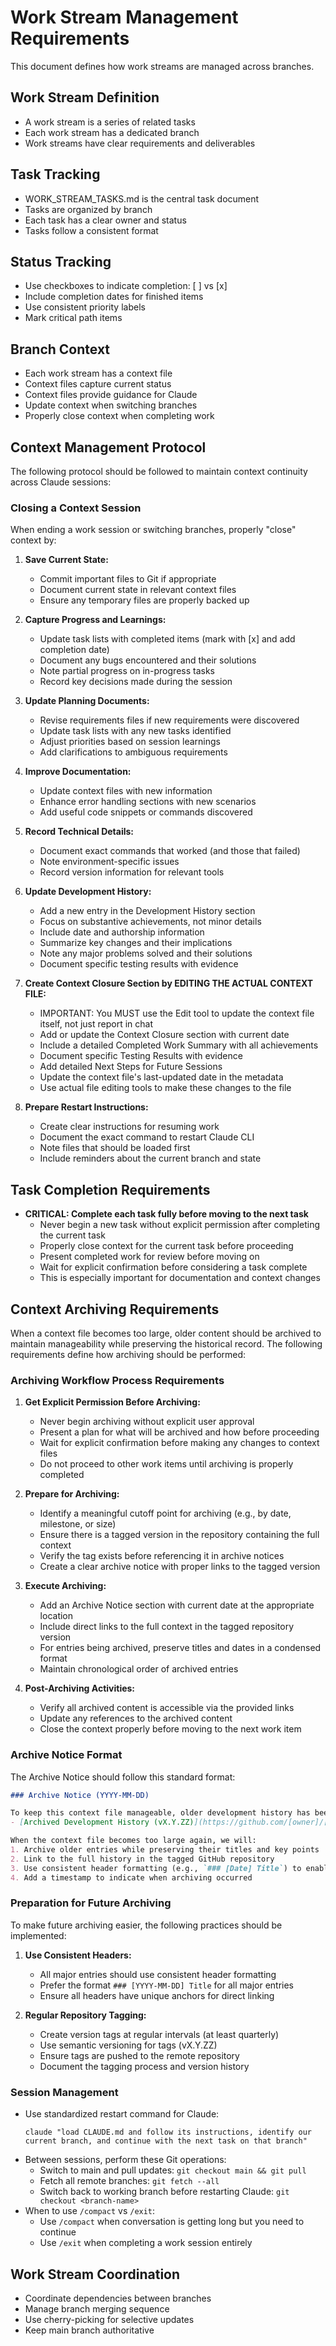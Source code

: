 # Work Stream Management Requirements

This document defines how work streams are managed across branches.

## Work Stream Definition

- A work stream is a series of related tasks
- Each work stream has a dedicated branch
- Work streams have clear requirements and deliverables

## Task Tracking

- WORK_STREAM_TASKS.md is the central task document
- Tasks are organized by branch
- Each task has a clear owner and status
- Tasks follow a consistent format

## Status Tracking

- Use checkboxes to indicate completion: [ ] vs [x]
- Include completion dates for finished items
- Use consistent priority labels
- Mark critical path items

## Branch Context

- Each work stream has a context file
- Context files capture current status
- Context files provide guidance for Claude
- Update context when switching branches
- Properly close context when completing work

## Context Management Protocol

The following protocol should be followed to maintain context continuity across Claude sessions:

### Closing a Context Session

When ending a work session or switching branches, properly "close" context by:

1. **Save Current State:**
   - Commit important files to Git if appropriate
   - Document current state in relevant context files
   - Ensure any temporary files are properly backed up

2. **Capture Progress and Learnings:**
   - Update task lists with completed items (mark with [x] and add completion date)
   - Document any bugs encountered and their solutions
   - Note partial progress on in-progress tasks
   - Record key decisions made during the session

3. **Update Planning Documents:**
   - Revise requirements files if new requirements were discovered
   - Update task lists with any new tasks identified
   - Adjust priorities based on session learnings
   - Add clarifications to ambiguous requirements

4. **Improve Documentation:**
   - Update context files with new information
   - Enhance error handling sections with new scenarios
   - Add useful code snippets or commands discovered

5. **Record Technical Details:**
   - Document exact commands that worked (and those that failed)
   - Note environment-specific issues
   - Record version information for relevant tools

6. **Update Development History:**
   - Add a new entry in the Development History section
   - Focus on substantive achievements, not minor details
   - Include date and authorship information
   - Summarize key changes and their implications
   - Note any major problems solved and their solutions
   - Document specific testing results with evidence

7. **Create Context Closure Section by EDITING THE ACTUAL CONTEXT FILE:**
   - IMPORTANT: You MUST use the Edit tool to update the context file itself, not just report in chat
   - Add or update the Context Closure section with current date
   - Include a detailed Completed Work Summary with all achievements
   - Document specific Testing Results with evidence
   - Add detailed Next Steps for Future Sessions
   - Update the context file's last-updated date in the metadata
   - Use actual file editing tools to make these changes to the file

8. **Prepare Restart Instructions:**
   - Create clear instructions for resuming work
   - Document the exact command to restart Claude CLI
   - Note files that should be loaded first
   - Include reminders about the current branch and state

## Task Completion Requirements

- **CRITICAL: Complete each task fully before moving to the next task**
  - Never begin a new task without explicit permission after completing the current task
  - Properly close context for the current task before proceeding
  - Present completed work for review before moving on
  - Wait for explicit confirmation before considering a task complete
  - This is especially important for documentation and context changes

## Context Archiving Requirements

When a context file becomes too large, older content should be archived to maintain manageability while preserving the historical record. The following requirements define how archiving should be performed:

### Archiving Workflow Process Requirements

1. **Get Explicit Permission Before Archiving:**
   - Never begin archiving without explicit user approval
   - Present a plan for what will be archived and how before proceeding
   - Wait for explicit confirmation before making any changes to context files
   - Do not proceed to other work items until archiving is properly completed

2. **Prepare for Archiving:**
   - Identify a meaningful cutoff point for archiving (e.g., by date, milestone, or size)
   - Ensure there is a tagged version in the repository containing the full context
   - Verify the tag exists before referencing it in archive notices
   - Create a clear archive notice with proper links to the tagged version

3. **Execute Archiving:**
   - Add an Archive Notice section with current date at the appropriate location
   - Include direct links to the full context in the tagged repository version
   - For entries being archived, preserve titles and dates in a condensed format
   - Maintain chronological order of archived entries

4. **Post-Archiving Activities:**
   - Verify all archived content is accessible via the provided links
   - Update any references to the archived content
   - Close the context properly before moving to the next work item

### Archive Notice Format

The Archive Notice should follow this standard format:

```markdown
### Archive Notice (YYYY-MM-DD)

To keep this context file manageable, older development history has been archived. Complete history prior to [meaningful cutoff point] can be found at:
- [Archived Development History (vX.Y.ZZ)](https://github.com/[owner]/[repo]/blob/[tag]/[path-to-file]#[section-anchor])

When the context file becomes too large again, we will:
1. Archive older entries while preserving their titles and key points
2. Link to the full history in the tagged GitHub repository
3. Use consistent header formatting (e.g., `### [Date] Title`) to enable direct linking to specific items
4. Add a timestamp to indicate when archiving occurred
```

### Preparation for Future Archiving

To make future archiving easier, the following practices should be implemented:

1. **Use Consistent Headers:**
   - All major entries should use consistent header formatting
   - Prefer the format `### [YYYY-MM-DD] Title` for all major entries
   - Ensure all headers have unique anchors for direct linking

2. **Regular Repository Tagging:**
   - Create version tags at regular intervals (at least quarterly)
   - Use semantic versioning for tags (vX.Y.ZZ)
   - Ensure tags are pushed to the remote repository
   - Document the tagging process and version history

### Session Management

- Use standardized restart command for Claude:
  ```
  claude "load CLAUDE.md and follow its instructions, identify our current branch, and continue with the next task on that branch"
  ```
- Between sessions, perform these Git operations:
  - Switch to main and pull updates: `git checkout main && git pull`
  - Fetch all remote branches: `git fetch --all`
  - Switch back to working branch before restarting Claude: `git checkout <branch-name>`
- When to use `/compact` vs `/exit`:
  - Use `/compact` when conversation is getting long but you need to continue
  - Use `/exit` when completing a work session entirely

## Work Stream Coordination

- Coordinate dependencies between branches
- Manage branch merging sequence
- Use cherry-picking for selective updates
- Keep main branch authoritative
